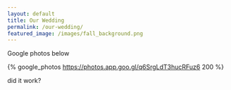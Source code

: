 ```yaml
---
layout: default
title: Our Wedding
permalink: /our-wedding/
featured_image: /images/fall_background.png
---
```


Google photos below

{% google_photos https://photos.app.goo.gl/q6SrgLdT3hucRFuz6 200 %}

<script src="https://cdn.jsdelivr.net/npm/publicalbum@latest/embed-ui.min.js" async></script>

<div class="pa-gallery-player-widget" style="width:100%; height:480px; display:none;"
  data-link="<Album link>"
  data-title="<Album Name>"
  data-description="<Album Description>"
  data-delay="5"
  id="MyAlbum1">
</div>

<script>
  let MyAlbum1 = document.getElementById('MyAlbum1');
  let imageWidth = '0';
  for(var i in googlePhotos.urls) {
    let picture = document.createElement('object');
    picture.setAttribute("data", googlePhotos.urls[i] + '=w' + imageWidth);
    MyAlbum1.appendChild(picture);
  }
</script>
did it work?
